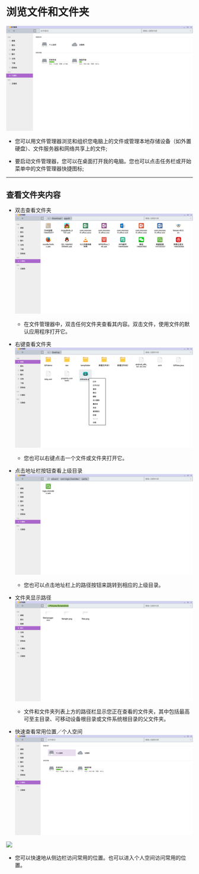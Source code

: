 # 浏览文件和文件夹  

![](../pic/soft/filemanager.png)
- 您可以用文件管理器浏览和组织您电脑上的文件或管理本地存储设备（如外置硬盘）、文件服务器和网络共享上的文件;

- 要启动文件管理器，您可以在桌面打开我的电脑。您也可以点击任务栏或开始菜单中的文件管理器快捷图标;


***
## 查看文件夹内容
- 双击查看文件夹
![](../pic/soft/files.png)
  - 在文件管理器中，双击任何文件夹查看其内容。双击文件，使用文件的默认应用程序打开它。  

- 右键查看文件夹
![](../pic/soft/fileright.png)
  - 您也可以右键点击一个文件或文件夹打开它。  
  
- 点击地址栏按钮查看上级目录
![](../pic/soft/dirquickjump.png)
  - 您也可以点击地址栏上的路径按钮来跳转到相应的上级目录。
  
- 文件夹显示路径
![](../pic/soft/route.png)
  - 文件和文件夹列表上方的路径栏显示您正在查看的文件夹，其中包括最高可至主目录、可移动设备根目录或文件系统根目录的父文件夹。  

- 快速查看常用位置／个人空间 
 ![](../pic/soft/personal.png)

 ![](../pic/soft/fmusic.png)
  - 您可以快速地从侧边栏访问常用的位置。也可以进入个人空间访问常用的位置。
